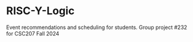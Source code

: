 # RISC-Y-Logic
Event recommendations and scheduling for students. Group project #232 for CSC207 Fall 2024
